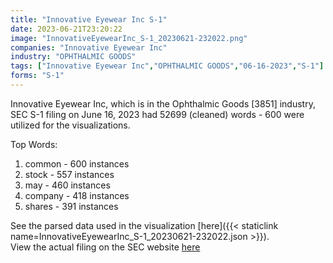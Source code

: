 ```yaml
---
title: "Innovative Eyewear Inc S-1"
date: 2023-06-21T23:20:22
image: "InnovativeEyewearInc_S-1_20230621-232022.png"
companies: "Innovative Eyewear Inc"
industry: "OPHTHALMIC GOODS"
tags: ["Innovative Eyewear Inc","OPHTHALMIC GOODS","06-16-2023","S-1"]
forms: "S-1"
---
```

Innovative Eyewear Inc, which is in the Ophthalmic Goods [3851] industry, SEC S-1 filing on June 16, 2023 had 52699 (cleaned) words - 600 were utilized for the visualizations.

Top Words:
1. common - 600 instances
2. stock - 557 instances
3. may - 460 instances
4. company - 418 instances
5. shares - 391 instances


See the parsed data used in the visualization [here]({{< staticlink name=InnovativeEyewearInc_S-1_20230621-232022.json >}}).  
View the actual filing on the SEC website [here](https://www.sec.gov/Archives/edgar/data/1808377/0001829126-23-004251.txt)